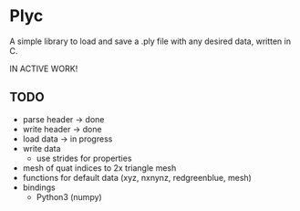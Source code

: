 # Plyc
A simple library to load and save a .ply file with any desired data, written in C.


IN ACTIVE WORK!


## TODO

+ parse header -> done
+ write header -> done
+ load data -> in progress
+ write data
  - use strides for properties
+ mesh of quat indices to 2x triangle mesh
+ functions for default data (xyz, nxnynz, redgreenblue, mesh)
+ bindings
  - Python3 (numpy)
